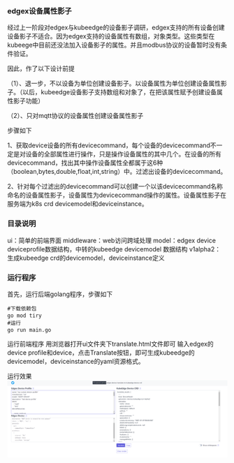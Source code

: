 ### edgex设备属性影子

经过上一阶段对edgex与kubeedge的设备影子调研，edgex支持的所有设备创建设备影子不适合。因为edgex支持的设备属性有数组，对象类型。这些类型在kubeege中目前还没法加入设备影子的属性。并且modbus协议的设备暂时没有条件验证。

因此，作了以下设计前提

（1）、退一步，不以设备为单位创建设备影子。以设备属性为单位创建设备属性影子。（以后，kubeedge设备影子支持数组和对象了，在把该属性赋予创建设备属性影子功能）

（2）、只对mqtt协议的设备属性创建设备属性影子

步骤如下

1、获取device设备的所有devicecommand，每个设备的devicecommand不一定是对设备的全部属性进行操作，只是操作设备属性的其中几个。在设备的所有devicecommand，找出其中操作设备属性全都属于这6种（boolean,bytes,double,float,int,string）中。过滤出设备的devicecommand。

2、针对每个过滤出的devicecommand可以创建一个以该devicecommand名称命名的设备属性影子，设备属性为devicecommand操作的属性。设备属性影子在服务端为k8s crd devicemodel和deviceinstance。

### 目录说明

ui：简单的前端界面
middleware：web访问跨域处理
model：edgex device deviceprofile数据结构，中转的kubeedge devicemodel 数据结构
v1alpha2： 生成kubeedge crd的devicemodel，deviceinstance定义

### 运行程序
首先，运行后端golang程序，步骤如下
```
#下载依赖包
go mod tiry
#运行
go run main.go
```
运行前端程序
用浏览器打开ui文件夹下translate.html文件即可
输入edgex的device profile和device，点击Translate按钮，即可生成kubeedge的devicemodel，deviceinstance的yaml资源格式。

运行效果
![ui01](./doc/img/01.PNG)
